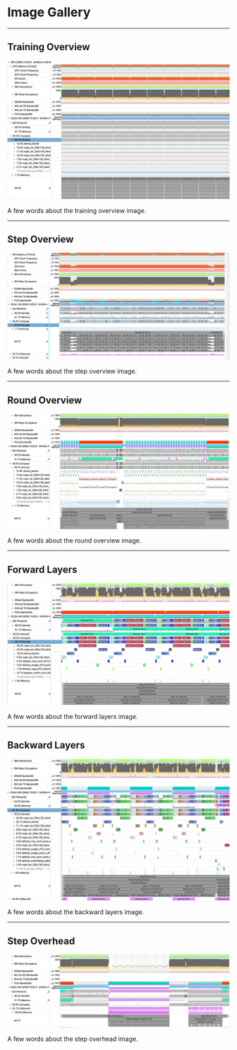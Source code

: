 # Image Gallery

---

## Training Overview

![training_overview.png](../bench/reproduce_results/profiling/sample_profiling_110_78_8192_8/training_overview.png)

A few words about the training overview image.

---

## Step Overview

![step_overview.png](../bench/reproduce_results/profiling/sample_profiling_110_78_8192_8/step_overview.png)

A few words about the step overview image.

---

## Round Overview

![round_overview.png](../bench/reproduce_results/profiling/sample_profiling_110_78_8192_8/round_overview.png)

A few words about the round overview image.

---

## Forward Layers

![fwd_layers.png](../bench/reproduce_results/profiling/sample_profiling_110_78_8192_8/fwd_layers.png)

A few words about the forward layers image.

---

## Backward Layers

![bwd_layers.png](../bench/reproduce_results/profiling/sample_profiling_110_78_8192_8/bwd_layers.png)

A few words about the backward layers image.

---

## Step Overhead

![step_overhead.png](../bench/reproduce_results/profiling/sample_profiling_110_78_8192_8/step_overhead.png)

A few words about the step overhead image.

